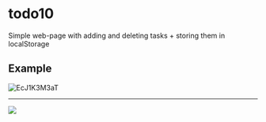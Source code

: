 # todo10

Simple web-page with adding and deleting tasks + storing them in localStorage

## Example

![EcJ1K3M3aT](https://user-images.githubusercontent.com/49658988/125608348-7eb51807-cf32-4711-835c-67df385b31fc.gif)

---

<a href="https://www.buymeacoffee.com/tdamer"><img src="https://img.buymeacoffee.com/button-api/?text=Support me with a coffee&emoji=☕️&slug=tdamer&button_colour=ffcc33&font_colour=000&font_family=Lato&outline_colour=000&coffee_colour=000"></a>
